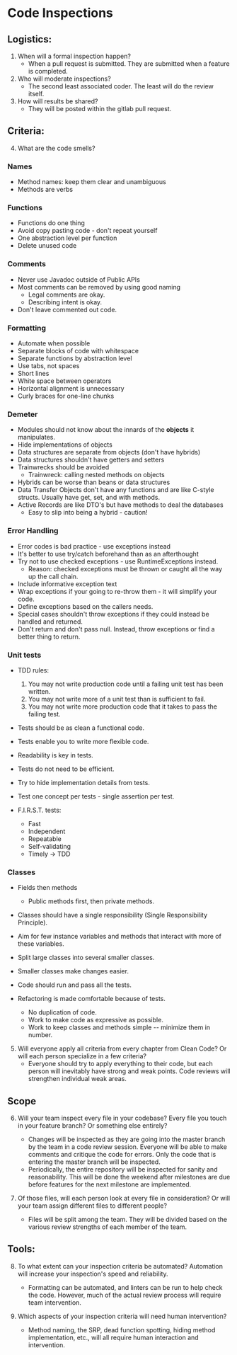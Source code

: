 # Code Inspections
## Logistics:

1. When will a formal inspection happen?
    * When a pull request is submitted.  They are submitted when a feature is
      completed.
2. Who will moderate inspections?
    * The second least associated coder.  The least will do the review itself.
3. How will results be shared?
    * They will be posted within the gitlab pull request.

## Criteria:
4. What are the code smells?

### Names
* Method names: keep them clear and unambiguous
* Methods are verbs

### Functions
* Functions do one thing
* Avoid copy pasting code - don't repeat yourself
* One abstraction level per function
* Delete unused code

### Comments
* Never use Javadoc outside of Public APIs
* Most comments can be removed by using good naming
    * Legal comments are okay.
    * Describing intent is okay.
* Don't leave commented out code.

### Formatting
* Automate when possible
* Separate blocks of code with whitespace
* Separate functions by abstraction level
* Use tabs, not spaces
* Short lines
* White space between operators
* Horizontal alignment is unnecessary
* Curly braces for one-line chunks

### Demeter
* Modules should not know about the innards of the **objects** it manipulates.
* Hide implementations of objects
* Data structures are separate from objects (don't have hybrids)
* Data structures shouldn't have getters and setters
* Trainwrecks should be avoided
    * Trainwreck:  calling nested methods on objects
* Hybrids can be worse than beans or data structures
* Data Transfer Objects don't have any functions and are like C-style structs.
  Usually have get, set, and with methods.
* Active Records are like DTO's but have methods to deal the databases
    * Easy to slip into being a hybrid - caution!

### Error Handling
* Error codes is bad practice - use exceptions instead
* It's better to use try/catch beforehand than as an afterthought
* Try not to use checked exceptions - use RuntimeExceptions instead.
    * Reason: checked exceptions must be thrown or caught all the way up the
      call chain.
* Include informative exception text
* Wrap exceptions if your going to re-throw them - it will simplify your code.
* Define exceptions based on the callers needs.
* Special cases shouldn't throw exceptions if they could instead be handled and
  returned.
* Don't return and don't pass null.  Instead, throw exceptions or find a better
  thing to return.

### Unit tests
* TDD rules:
    1. You may not write production code until a failing unit test has been
       written.
    2. You may not write more of a unit test than is sufficient to fail.
    3. You may not write more production code that it takes to pass the failing
       test.

* Tests should be as clean a functional code.
* Tests enable you to write more flexible code.
* Readability is key in tests.
* Tests do not need to be efficient.
* Try to hide implementation details from tests.
* Test one concept per tests - single assertion per test.
* F.I.R.S.T. tests:
    * Fast
    * Independent
    * Repeatable
    * Self-validating
    * Timely -> TDD

### Classes
* Fields then methods
    * Public methods first, then private methods.
* Classes should have a single responsibility (Single Responsibility Principle).
* Aim for few instance variables and methods that interact with more of these
  variables.
* Split large classes into several smaller classes.
* Smaller classes make changes easier.

* Code should run and pass all the tests.
* Refactoring is made comfortable because of tests.
    * No duplication of code.
    * Work to make code as expressive as possible.
    * Work to keep classes and methods simple -- minimize them in number.

5. Will everyone apply all criteria from every chapter from Clean Code? Or will
   each person specialize in a few criteria?
    * Everyone should try to apply everything to their code, but each person
      will inevitably have strong and weak points.  Code reviews will strengthen
      individual weak areas.

## Scope
6. Will your team inspect every file in your codebase? Every file you touch in
   your feature branch? Or something else entirely?
    * Changes will be inspected as they are going into the master branch by the
      team in a code review session.  Everyone will be able to make comments and
      critique the code for errors.  Only the code that is entering the master
      branch will be inspected.
    * Periodically, the entire repository will be inspected for sanity and
      reasonability.  This will be done the weekend after milestones are due
      before features for the next milestone are implemented.

7. Of those files, will each person look at every file in consideration? Or will
   your team assign different files to different people?
    * Files will be split among the team.  They will be divided based on the
      various review strengths of each member of the team.

## Tools:
8. To what extent can your inspection criteria be automated? Automation will
   increase your inspection's speed and reliability.
    * Formatting can be automated, and linters can be run to help check the
      code.  However, much of the actual review process will require team
      intervention.

9. Which aspects of your inspection criteria will need human intervention?
    * Method naming, the SRP, dead function spotting, hiding method
      implementation, etc., will all require human interaction and intervention.
